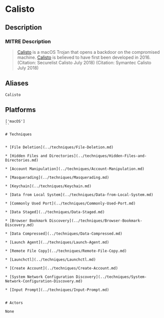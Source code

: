 
# Calisto

## Description

### MITRE Description

> [Calisto](https://attack.mitre.org/software/S0274) is a macOS Trojan that opens a backdoor on the compromised machine. [Calisto](https://attack.mitre.org/software/S0274) is believed to have first been developed in 2016. (Citation: Securelist Calisto July 2018) (Citation: Symantec Calisto July 2018)

## Aliases

```
Calisto
```

## Platforms

```
['macOS']
``

# Techniques


* [File Deletion](../techniques/File-Deletion.md)

* [Hidden Files and Directories](../techniques/Hidden-Files-and-Directories.md)
    
* [Account Manipulation](../techniques/Account-Manipulation.md)
    
* [Masquerading](../techniques/Masquerading.md)
    
* [Keychain](../techniques/Keychain.md)
    
* [Data from Local System](../techniques/Data-from-Local-System.md)
    
* [Commonly Used Port](../techniques/Commonly-Used-Port.md)
    
* [Data Staged](../techniques/Data-Staged.md)
    
* [Browser Bookmark Discovery](../techniques/Browser-Bookmark-Discovery.md)
    
* [Data Compressed](../techniques/Data-Compressed.md)
    
* [Launch Agent](../techniques/Launch-Agent.md)
    
* [Remote File Copy](../techniques/Remote-File-Copy.md)
    
* [Launchctl](../techniques/Launchctl.md)
    
* [Create Account](../techniques/Create-Account.md)
    
* [System Network Configuration Discovery](../techniques/System-Network-Configuration-Discovery.md)
    
* [Input Prompt](../techniques/Input-Prompt.md)
    

# Actors

None
